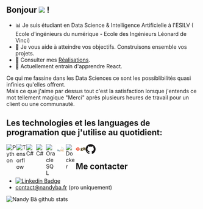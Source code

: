 ## Bonjour <img src="https://media.giphy.com/media/hvRJCLFzcasrR4ia7z/giphy.gif" width="25px"> !


- 📊  Je suis étudiant en Data Science & Intelligence Artificielle à l'ESILV ( Ecole d'ingénieurs du numérique - Ecole des Ingénieurs Léonard de Vinci)
- 🎯  Je vous aide à atteindre vos objectifs. Construisons ensemble vos projets.
- 🌱  Consulter mes [Réalisations](https://github.com/NandyBa/MesRealisations).
- 💼  Actuellement entrain d'apprendre React.

Ce qui me fassine dans les Data Sciences ce sont les possiblibilités quasi infinies qu'elles offrent.  
Mais ce que j'aime par dessus tout c'est la satisfaction lorsque j'entends ce mot tellement magique "Merci" après plusieurs heures de travail pour un client ou une communauté. 

## Les technologies et les languages de programation que j'utilise au quotidient:

<img align="left" alt="Python" width="26px" src="https://upload.wikimedia.org/wikipedia/commons/thumb/c/c3/Python-logo-notext.svg/768px-Python-logo-notext.svg.png" />

<img align="left" alt="Tensorflow" width="26px" src="https://upload.wikimedia.org/wikipedia/commons/thumb/2/2d/Tensorflow_logo.svg/1200px-Tensorflow_logo.svg.png" />

<img align="left" alt="C#" width="26px" src="https://upload.wikimedia.org/wikipedia/commons/thumb/1/1b/R_logo.svg/724px-R_logo.svg.png" />

<img align="left" alt="C#" width="26px" src="https://upload.wikimedia.org/wikipedia/commons/thumb/0/0d/C_Sharp_wordmark.svg/1200px-C_Sharp_wordmark.svg.png" />

<img align="left" alt="OracleSQL" width="26px" src="https://upload.wikimedia.org/wikipedia/fr/thumb/6/68/Oracle_SQL_Developer_logo.svg/1200px-Oracle_SQL_Developer_logo.svg.png" />

<img align="left" alt="MySQL" width="26px" src="https://raw.githubusercontent.com/github/explore/80688e429a7d4ef2fca1e82350fe8e3517d3494d/topics/mysql/mysql.png" />

<img align="left" alt="Docker" width="26px" src="https://www.docker.com/sites/default/files/d8/2019-07/vertical-logo-monochromatic.png" />

<img align="left" alt="Git" width="26px" src="https://raw.githubusercontent.com/github/explore/80688e429a7d4ef2fca1e82350fe8e3517d3494d/topics/git/git.png" />

<img align="left" alt="GitHub" width="26px" src="https://raw.githubusercontent.com/github/explore/78df643247d429f6cc873026c0622819ad797942/topics/github/github.png" />


</br>

## Me contacter
- [![Linkedin Badge](https://img.shields.io/badge/-nandyba-blue?style=flat-square&logo=Linkedin&logoColor=white&link=https://fr.linkedin.com/in/nandyba)](https://www.linkedin.com/in/nandyba)
- contact@nandyba.fr (pro uniquement)

![Nandy Bâ github stats](https://github-readme-stats.vercel.app/api?username=NandyBa&show_icons=true&include_all_commits=true&count_private=true&hide=issues,stars,prs)
